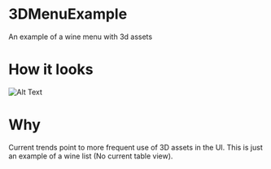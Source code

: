 # 3DMenuExample
An example of a wine menu with 3d assets

# How it looks 

![Alt Text](https://github.com/DavidPerezP124/Images_examples/blob/master/Mar-08-2019%2018-09-53.gif?raw=true)

# Why

Current trends point to more frequent use of 3D assets in the UI. This is just an example of a wine list 
(No current table view). 
